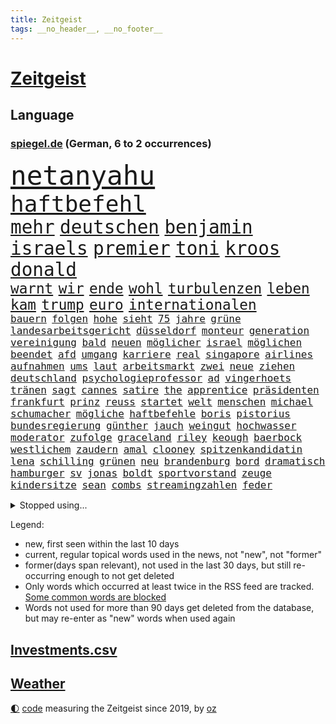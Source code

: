 ```yaml
---
title: Zeitgeist
tags: __no_header__, __no_footer__
---
```


# [Zeitgeist](https://oliz.io/zeitgeist/)

## Language

<h3><a href="https://www.spiegel.de" target="_blank">spiegel.de</a> (German, 6 to 2 occurrences)</h3>
<p style="font-family:monospace">
<span style="font-size:32pt"><a href="news_links.html#netanyahu" class="current">netanyahu</a></span>
<br>
<span style="font-size:27pt"><a href="news_links.html#haftbefehl" class="current">haftbefehl</a></span>
<br>
<span style="font-size:22pt"><a href="news_links.html#mehr" class="current">mehr</a></span>
<span style="font-size:22pt"><a href="news_links.html#deutschen" class="current">deutschen</a></span>
<span style="font-size:22pt"><a href="news_links.html#benjamin" class="current">benjamin</a></span>
<span style="font-size:22pt"><a href="news_links.html#israels" class="current">israels</a></span>
<span style="font-size:22pt"><a href="news_links.html#premier" class="current">premier</a></span>
<span style="font-size:22pt"><a href="news_links.html#toni" class="current">toni</a></span>
<span style="font-size:22pt"><a href="news_links.html#kroos" class="current">kroos</a></span>
<span style="font-size:22pt"><a href="news_links.html#donald" class="current">donald</a></span>
<br>
<span style="font-size:17pt"><a href="news_links.html#warnt" class="current">warnt</a></span>
<span style="font-size:17pt"><a href="news_links.html#wir" class="current">wir</a></span>
<span style="font-size:17pt"><a href="news_links.html#ende" class="current">ende</a></span>
<span style="font-size:17pt"><a href="news_links.html#wohl" class="current">wohl</a></span>
<span style="font-size:17pt"><a href="news_links.html#turbulenzen" class="current">turbulenzen</a></span>
<span style="font-size:17pt"><a href="news_links.html#leben" class="current">leben</a></span>
<span style="font-size:17pt"><a href="news_links.html#kam" class="current">kam</a></span>
<span style="font-size:17pt"><a href="news_links.html#trump" class="current">trump</a></span>
<span style="font-size:17pt"><a href="news_links.html#euro" class="current">euro</a></span>
<span style="font-size:17pt"><a href="news_links.html#internationalen" class="current">internationalen</a></span>
<br>
<span style="font-size:12pt"><a href="news_links.html#bauern" class="current">bauern</a></span>
<span style="font-size:12pt"><a href="news_links.html#folgen" class="current">folgen</a></span>
<span style="font-size:12pt"><a href="news_links.html#hohe" class="current">hohe</a></span>
<span style="font-size:12pt"><a href="news_links.html#sieht" class="current">sieht</a></span>
<span style="font-size:12pt"><a href="news_links.html#75" class="current">75</a></span>
<span style="font-size:12pt"><a href="news_links.html#jahre" class="current">jahre</a></span>
<span style="font-size:12pt"><a href="news_links.html#grüne" class="current">grüne</a></span>
<span style="font-size:12pt"><a href="news_links.html#landesarbeitsgericht" class="new">landesarbeitsgericht</a></span>
<span style="font-size:12pt"><a href="news_links.html#düsseldorf" class="current">düsseldorf</a></span>
<span style="font-size:12pt"><a href="news_links.html#monteur" class="new">monteur</a></span>
<span style="font-size:12pt"><a href="news_links.html#generation" class="current">generation</a></span>
<span style="font-size:12pt"><a href="news_links.html#vereinigung" class="current">vereinigung</a></span>
<span style="font-size:12pt"><a href="news_links.html#bald" class="current">bald</a></span>
<span style="font-size:12pt"><a href="news_links.html#neuen" class="current">neuen</a></span>
<span style="font-size:12pt"><a href="news_links.html#möglicher" class="current">möglicher</a></span>
<span style="font-size:12pt"><a href="news_links.html#israel" class="current">israel</a></span>
<span style="font-size:12pt"><a href="news_links.html#möglichen" class="current">möglichen</a></span>
<span style="font-size:12pt"><a href="news_links.html#beendet" class="current">beendet</a></span>
<span style="font-size:12pt"><a href="news_links.html#afd" class="current">afd</a></span>
<span style="font-size:12pt"><a href="news_links.html#umgang" class="current">umgang</a></span>
<span style="font-size:12pt"><a href="news_links.html#karriere" class="current">karriere</a></span>
<span style="font-size:12pt"><a href="news_links.html#real" class="current">real</a></span>
<span style="font-size:12pt"><a href="news_links.html#singapore" class="new">singapore</a></span>
<span style="font-size:12pt"><a href="news_links.html#airlines" class="current">airlines</a></span>
<span style="font-size:12pt"><a href="news_links.html#aufnahmen" class="current">aufnahmen</a></span>
<span style="font-size:12pt"><a href="news_links.html#ums" class="current">ums</a></span>
<span style="font-size:12pt"><a href="news_links.html#laut" class="current">laut</a></span>
<span style="font-size:12pt"><a href="news_links.html#arbeitsmarkt" class="current">arbeitsmarkt</a></span>
<span style="font-size:12pt"><a href="news_links.html#zwei" class="current">zwei</a></span>
<span style="font-size:12pt"><a href="news_links.html#neue" class="current">neue</a></span>
<span style="font-size:12pt"><a href="news_links.html#ziehen" class="current">ziehen</a></span>
<span style="font-size:12pt"><a href="news_links.html#deutschland" class="current">deutschland</a></span>
<span style="font-size:12pt"><a href="news_links.html#psychologieprofessor" class="new">psychologieprofessor</a></span>
<span style="font-size:12pt"><a href="news_links.html#ad" class="new">ad</a></span>
<span style="font-size:12pt"><a href="news_links.html#vingerhoets" class="new">vingerhoets</a></span>
<span style="font-size:12pt"><a href="news_links.html#tränen" class="current">tränen</a></span>
<span style="font-size:12pt"><a href="news_links.html#sagt" class="current">sagt</a></span>
<span style="font-size:12pt"><a href="news_links.html#cannes" class="current">cannes</a></span>
<span style="font-size:12pt"><a href="news_links.html#satire" class="new">satire</a></span>
<span style="font-size:12pt"><a href="news_links.html#the" class="current">the</a></span>
<span style="font-size:12pt"><a href="news_links.html#apprentice" class="new">apprentice</a></span>
<span style="font-size:12pt"><a href="news_links.html#präsidenten" class="current">präsidenten</a></span>
<span style="font-size:12pt"><a href="news_links.html#frankfurt" class="current">frankfurt</a></span>
<span style="font-size:12pt"><a href="news_links.html#prinz" class="current">prinz</a></span>
<span style="font-size:12pt"><a href="news_links.html#reuss" class="new">reuss</a></span>
<span style="font-size:12pt"><a href="news_links.html#startet" class="current">startet</a></span>
<span style="font-size:12pt"><a href="news_links.html#welt" class="current">welt</a></span>
<span style="font-size:12pt"><a href="news_links.html#menschen" class="current">menschen</a></span>
<span style="font-size:12pt"><a href="news_links.html#michael" class="current">michael</a></span>
<span style="font-size:12pt"><a href="news_links.html#schumacher" class="current">schumacher</a></span>
<span style="font-size:12pt"><a href="news_links.html#mögliche" class="current">mögliche</a></span>
<span style="font-size:12pt"><a href="news_links.html#haftbefehle" class="current">haftbefehle</a></span>
<span style="font-size:12pt"><a href="news_links.html#boris" class="current">boris</a></span>
<span style="font-size:12pt"><a href="news_links.html#pistorius" class="current">pistorius</a></span>
<span style="font-size:12pt"><a href="news_links.html#bundesregierung" class="current">bundesregierung</a></span>
<span style="font-size:12pt"><a href="news_links.html#günther" class="current">günther</a></span>
<span style="font-size:12pt"><a href="news_links.html#jauch" class="current">jauch</a></span>
<span style="font-size:12pt"><a href="news_links.html#weingut" class="new">weingut</a></span>
<span style="font-size:12pt"><a href="news_links.html#hochwasser" class="current">hochwasser</a></span>
<span style="font-size:12pt"><a href="news_links.html#moderator" class="current">moderator</a></span>
<span style="font-size:12pt"><a href="news_links.html#zufolge" class="current">zufolge</a></span>
<span style="font-size:12pt"><a href="news_links.html#graceland" class="new">graceland</a></span>
<span style="font-size:12pt"><a href="news_links.html#riley" class="new">riley</a></span>
<span style="font-size:12pt"><a href="news_links.html#keough" class="new">keough</a></span>
<span style="font-size:12pt"><a href="news_links.html#baerbock" class="current">baerbock</a></span>
<span style="font-size:12pt"><a href="news_links.html#westlichem" class="new">westlichem</a></span>
<span style="font-size:12pt"><a href="news_links.html#zaudern" class="new">zaudern</a></span>
<span style="font-size:12pt"><a href="news_links.html#amal" class="new">amal</a></span>
<span style="font-size:12pt"><a href="news_links.html#clooney" class="new">clooney</a></span>
<span style="font-size:12pt"><a href="news_links.html#spitzenkandidatin" class="current">spitzenkandidatin</a></span>
<span style="font-size:12pt"><a href="news_links.html#lena" class="current">lena</a></span>
<span style="font-size:12pt"><a href="news_links.html#schilling" class="current">schilling</a></span>
<span style="font-size:12pt"><a href="news_links.html#grünen" class="current">grünen</a></span>
<span style="font-size:12pt"><a href="news_links.html#neu" class="current">neu</a></span>
<span style="font-size:12pt"><a href="news_links.html#brandenburg" class="current">brandenburg</a></span>
<span style="font-size:12pt"><a href="news_links.html#bord" class="current">bord</a></span>
<span style="font-size:12pt"><a href="news_links.html#dramatisch" class="current">dramatisch</a></span>
<span style="font-size:12pt"><a href="news_links.html#hamburger" class="current">hamburger</a></span>
<span style="font-size:12pt"><a href="news_links.html#sv" class="current">sv</a></span>
<span style="font-size:12pt"><a href="news_links.html#jonas" class="current">jonas</a></span>
<span style="font-size:12pt"><a href="news_links.html#boldt" class="new">boldt</a></span>
<span style="font-size:12pt"><a href="news_links.html#sportvorstand" class="current">sportvorstand</a></span>
<span style="font-size:12pt"><a href="news_links.html#zeuge" class="current">zeuge</a></span>
<span style="font-size:12pt"><a href="news_links.html#kindersitze" class="new">kindersitze</a></span>
<span style="font-size:12pt"><a href="news_links.html#sean" class="current">sean</a></span>
<span style="font-size:12pt"><a href="news_links.html#combs" class="new">combs</a></span>
<span style="font-size:12pt"><a href="news_links.html#streamingzahlen" class="new">streamingzahlen</a></span>
<span style="font-size:12pt"><a href="news_links.html#feder" class="new">feder</a></span>
</p>
<details>
<summary>Stopped using...</summary>
<p class="former" style="font-size:12pt">
schatten(1307) cristiano(1306) einwohner(1306) flüge(1306) gewaltige(1306) gezogen(1306) hinaus(1306) krankenhäuser(1306) reiche(1306) richterin(1306) ronaldo(1306) betroffenen(1305) erteilt(1305) soziale(1305) tempo(1305) welle(1305) anleger(1304) rasant(1304) reformen(1304) bayerische(1303) frankfurter(1303) großteil(1303) jury(1303) summe(1303) uhr(1303) zurzeit(1303) belasten(1302) brexit(1302) unrecht(1302) vermuten(1302) vielerorts(1302) fbi(1301) führung(1301) joachim(1301) nummer(1301) schröder(1301) street(1301) twitter(1301) post(1300) präsidentschaftswahl(1300) belarus(1299) bildern(1299) erlitten(1299) gerichtshof(1299) mailand(1299) schlechten(1299) williams(1299) winter(1299) wm(1299) 2019(1298) 33(1298) bundesländer(1298) bundespolizei(1298) fleisch(1298) gebrochen(1298) gewissen(1298) illegal(1298) smartphone(1298) texas(1298) verzweifelt(1298) wälder(1298) chaos(1297) rechten(1297) solle(1297) warf(1297) abgehört(1295) anbieten(1295) christine(1295) widerspruch(1295) einreisen(1294) verlängerung(1294) zinsen(1294) bestehen(1293) großbritanniens(1293) kreis(1293) torhüter(1293) venezuela(1293) 3000(1292) islamischen(1292) meint(1292) super(1292) untersuchen(1290) wien(1290) endete(1289) entsetzen(1289) porsche(1289) 2030(1287) fit(1287) offiziellen(1285) beiträge(1283) katholischen(1283) skeptisch(1283) dran(1282) hielten(1281) zurückgegangen(1281) herz(1279) nachgewiesen(1279) top(1278) eingeleitet(1277) pkw(1276) trauert(1275) fußballwm(1274) nasa(1274) spitzenreiter(1274) aussehen(1273) erschießt(1273) klimaziele(1273) steffen(1273) informiert(1271) geborgen(1269) hinweis(1268) rang(1268) sogenannten(1262) afrikas(1256) startup(1253) gebieten(1249) heizen(1248) abschluss(1247) einfache(1230) billiger(1228) öffnet(1190) zusammenbruch(1158) fußballstar(1100) banken(1098) militärische(1097) ministerin(1041) ohnehin(1034) gesund(1008) erfolgreichste(1004) russischem(996) entlastung(990) börsen(980) teure(973) zeitungsbericht(971) mike(969) entlasten(962) gesetzentwurf(955) tiger(953) straftaten(948) kunstwerke(941) abtreibung(939) zentralen(933) einschätzungen(930) stern(927) oppositionsführer(925) entsteht(886) zufall(882) seltene(880) sank(879) brennt(873) 87(867) fördern(854) lemke(841) steffi(841) expremier(836) entführung(831) 49(823) einheit(818) emotionalen(816) verwaltung(807) lücken(792) söhne(778) künstlerin(774) gefangenschaft(771) niedersächsischen(764) fußballerinnen(760) messerattacke(760) wiederaufbau(760) packenden(749) schwarzes(747) recherchen(731) unterliegt(727) israelis(715) dänischen(708) stärksten(695) künstlichen(693) prompt(690) sprung(690) andrew(689) idol(687) anlauf(686) setzten(677) thüringens(675) geste(672) demenz(669) usrepublikaner(662) 2008(650) freigabe(650) zurückhaltung(648) scheiden(647) zivile(646) protestbewegung(641) geheime(639) einladung(628) heikle(627) gott(618) gendern(615) bundesbank(607) eingreifen(606) entstehen(604) gerechtfertigt(604) ernährung(601) tel(593) aufholjagd(591) fortschritt(589) stemmen(589) emissionen(588) begegnung(587) dokumentieren(583) aviv(582) niederlagen(581) überraschenden(577) neymar(574) pakete(573) härtesten(570) verurteilten(561) außenpolitik(559) uskonzern(547) nächtlichen(543) sydney(535) geheim(529) langsamer(526) gekostet(524) roland(524) wechselte(523) fenster(520) skepsis(520) hauses(516) jahresbeginn(510) colorado(509) vorbereitung(509) auflaufen(507) muster(507) verschafft(503) wiener(503) heimische(494) änderung(493) bruchteil(488) muslime(480) miete(473) minderjährige(473) freier(472) initiative(471) rauchen(470) metropolen(464) unosicherheitsrat(464) vorstandschef(464) republikanische(462) anderson(459) angestiegen(459) neunzigerjahren(456) 5000(455) schweres(447) beantwortet(446) anderswo(445) nordirland(441) influencer(435) 2007(434) reichelt(425) fakten(423) betreiben(420) kindergrundsicherung(418) legalisierung(418) dominieren(417) handelte(414) milliardenschwere(413) insolvent(410) allzu(406) erwarteten(406) social(406) hauptrolle(405) kippen(399) fluggesellschaften(397) astronomie(393) victor(383) kleinflugzeug(381) durchgesetzt(376) getrieben(375) nachts(372) exkanzler(370) erging(368) gästen(363) 13jähriger(361) kuba(359) gegenschlag(356) spektakulären(354) regisseurin(352) anschlägen(350) kredite(350) umstieg(350) gewannen(349) barbie(348) eingeliefert(348) pilot(348) zeitungen(348) motto(347) alben(345) kalifornischen(343) treu(340) absurd(339) mobilität(339) verzögert(339) ermöglicht(338) übergang(337) zahlungen(332) scott(330) einziehen(328) politologe(325) model(323) indischer(322) marschflugkörper(320) anschluss(318) awards(311) geheimen(310) benachteiligt(309) hergestellt(309) dortigen(308) auflösung(306) klagten(305) toronto(305) flieger(303) sinkende(302) fotografin(297) desaster(296) ezb(296) sicheren(294) lichtblick(293) verkehrswende(292) gerichts(290) todesfall(289) becken(287) juristin(285) nördlich(285) staus(285) brutaler(284) leitartikel(284) militärisch(283) sofortige(283) ausbeutung(280) iranischer(280) sechsstellige(280) designer(279) manuela(277) schwesig(277) teuersten(268) bayreuth(267) schrecklichen(267) erschweren(266) niemanden(266) sprachen(264) parlamentswahl(263) terroranschlag(263) re(262) o’connor(261) arizona(260) milizen(259) trendwende(258) 42(257) ehrung(257) herstellung(257) alaska(256) eigentor(256) sperre(255) gründete(254) antonio(253) schiitenmiliz(252) israeli(251) unterkunft(251) bedauert(250) stieß(250) bargeld(248) superreiche(248) nachzahlen(247) gamer(246) todesursache(246) angesehen(245) herrchen(245) dirk(244) fame(243) usamerikanerin(243) väter(242) johann(241) uswahl(241) neubauten(239) abhalten(237) harmlos(236) 61(235) neuauflage(234) toptalent(230) bundesverkehrsminister(228) qualifikation(228) unschuldig(228) verfahrens(227) auswertung(226) mehren(226) sicherheitslage(226) bischof(225) lebende(225) 12000(224) bundesfinanzminister(224) gestaltet(222) grippe(222) biopic(221) fußballweltmeister(219) schockt(219) sibirien(218) werkstatt(218) ai(217) milliardenhilfen(217) expertin(216) nachbarland(216) gemüse(215) gestiegene(215) lokführer(215) zusammengestoßen(215) 43(214) zentralrat(212) pflegekräfte(211) lafontaine(208) oskar(208) 14jährige(206) auskommen(205) gezielte(204) ukrainehilfen(201) flügels(200) 37jähriger(198) store(198) zentralrats(198) wilde(197) aspekte(196) lasst(196) emotionaler(195) ernähren(195) kochinstitut(194) schuf(194) bevorzugt(193) klassischen(193) milde(193) jahrelange(192) teilgenommen(192) tanz(188) vertrieben(188) 1990(187) altbundeskanzler(186) gazastreifens(186) geräumt(186) ratlos(186) woods(186) geborene(185) bezirk(184) direkte(183) strafmaßnahmen(183) demokratiefeinde(182) tipp(180) menschenrechte(179) muslimen(179) sexualisierte(179) titeln(179) attraktiver(178) marketing(178) state(178) aktienmarkt(177) austin(177) ingenieur(177) zwischenfälle(177) finanzministerium(176) parlamentarier(176) zuständig(176) diktatur(174) abzuschaffen(172) informierte(171) ukrainehilfe(171) wegfallen(171) zeitgemäß(171) staatsräson(169) hüller(168) raptors(168) strengen(168) topmanager(168) aktionäre(167) abgefangen(166) aussetzen(166) benkos(166) kulturszene(166) siedler(166) student(166) warnzeichen(166) 19jährige(165) aufzeichnungen(165) staatlicher(165) wetten(164) gespalten(161) group(161) levi(161) kostenlos(160) sicherheitspersonal(160) langstreckenflüge(159) mayer(159) festen(158) freundeskreis(158) kanye(158) kopie(158) kadewe(157) überträgt(157) bett(156) entspannung(155) telefoniert(155) signagruppe(154) bot(153) illusion(153) kassieren(153) weiterkommen(153) trainerwechsel(152) unterbinden(151) überschaubar(151) nehme(150) bernd(149) gigantischen(149) eupolitiker(148) frachtschiff(148) lloyd(148) zusagen(148) befunden(147) chiemsee(147) elite(147) kalten(147) verspätung(147) dänemarks(146) stanley(146) heimatort(144) israelbesuch(144) unverletzt(144) ostern(143) abgabe(142) ausgewählt(142) historischer(142) lagarde(142) punkterekord(142) robbie(142) störten(142) insolventen(141) kältewelle(141) orleans(141) symptome(141) zielen(141) zurückgekehrt(141) cybertrucks(140) demütigungen(140) gesichter(140) wahre(140) 56(139) bestem(139) erschoss(139) biathlon(138) durchgeführt(137) dynamik(137) friedensverhandlungen(137) knapper(136) fortnite(135) gymnasien(135) mathe(135) rauch(135) schlimme(135) zündete(135) herrschaft(134) stefanie(133) überstehen(133) defekte(132) liz(132) reparieren(132) wundert(132) hollywoodstern(131) walk(131) bahnen(130) gefördert(130) ambitionen(129) edin(129) wäldern(129) inspirieren(128) oma(128) spruch(128) ergab(127) usdollar(127) weißer(127) amy(124) poltert(124) tabak(124) lehrt(123) mitspielt(123) vermögenswerte(122) winzigen(122) geglaubt(121) kulisse(121) palace(121) zugriff(121) containerschiff(120) provokation(120) rammte(120) schwersten(120) fotografen(119) gebrannt(118) bevorzugen(117) festgenommenen(117) passte(117) pforzheim(117) befassen(116) beliebteste(116) effektiv(116) brandenburgischen(115) interviewt(115) neugier(115) einzigartigen(114) rüstungsexporte(114) sonnensystem(114) 59(112) carlson(112) tucker(112) sachschaden(111) asylanträge(110) brocken(110) bränden(110) dreistelligen(110) single(109) spirit(109) asiatische(108) ausgespäht(108) australischer(108) zigaretten(108) detonationen(107) hingelegt(107) landsleuten(107) versammeln(107) norddeutschlands(106) schaulustige(106) pisten(105) scheuer(105) skifahrer(105) triebwerk(105) wohnhäuser(105) zulassen(105) typs(104) premierministerin(103) wahlkampfrede(103) erfolgreichen(102) isolationshaft(102) mossad(102) wertvolle(102) neuerdings(101) voice(101) 1970(100) 2006(100) 400000(100) lily(100) maskenpflicht(100) behindert(99) engpässe(99) zweifache(99) gramm(98) hype(98) leroy(97) lukaschenko(97) oman(97) ritual(97) sané(97) vwkonzern(97) befragte(95) festhalten(95) schifffahrt(95) alarmierte(94) expertise(94) fulda(94) kassenleistung(94) bauch(93) entwickler(93) prallte(93) saarländische(93) staub(93) weltstar(93) eindringlich(92) vorsätze(92) wille(92) genuss(91) gespendet(91) kapitulation(91) lehrkräften(91) marshallplan(91) sechsstellig(91) 160(90) bosporus(90) einmischung(90) gaspedal(90) leonardo(90) spottet(90) ansprüchen(89) coenbrüder(89) erklärungen(89) faire(89) iranischem(89) kinderärzte(89) landeschef(89) mondmission(89) original(89) pay(89) sozialarbeiter(89) expertenrat(88) gedicht(88) synchronsprecher(88) afdfunktionär(87) einzelner(87) erfassen(87) gesperrten(87) konflikts(87) korrigiert(87) ocean(87) podolski(87) stolpert(87) 13jährigen(86) anonymer(86) aufgeklärt(86) feuers(86) geschichtsbücher(86) korallen(86) ramadan(86) schwedischer(86) tieres(86) vergibt(86) verletzungspause(86) entrückt(85) exotische(85) neugeborene(85) notwendigen(85) politischem(85) strukturen(85) substanz(85) erzielten(84) halbfinaleinzug(84) unerschütterliche(84) uniformen(84) neunten(83) stoppten(83) beschneiden(82) fragil(82) jena(82) kalte(82) landrat(82) nacktbilder(82) bitcoins(81) dopingverdacht(81) drogenschmuggler(81) heroin(81) hohem(81) prüfbericht(81) starensemble(81) entfällt(80) israelpolitik(80) unpopulären(80) verhandlungstag(80) aktienpaket(79) basketballsuperstar(79) hernández(79) herunterzuspielen(79) philippe(79) popsuperstars(79) zähler(79) ablenkungsmanöver(78) helles(78) klopps(78) styles(78) zerlegt(78) überbieten(78) 4000(77) abziehen(77) caren(77) eugipfel(77) miosga(77) nestlé(77) toppt(77) verfolgungsjagd(77) zwang(77) anerkennung(76) olympiasaison(76) völligen(76) durchfallen(75) einlösen(75) schlüssel(75) ultra(75) verewigt(75) vorkommen(75) fdpminister(74) zeugenaussage(74) dschihad(73) elektrischen(73) equipment(73) fpöchef(73) prestigeprojekts(73) seltsamer(73) umbaupläne(73) witwe(73) dieter(72) pommes(72) unzufriedene(72) dimension(71) facebookkonzern(71) gewordene(71) globus(71) hilfspaket(71) hülle(71) intel(71) marathon(71) missachtet(71) nachbessern(71) olivier(71) signapleite(71) 14000(70) boateng(70) geraucht(70) jérôme(70) mutig(70) natostaaten(70) raf(70) regelmäßige(70) sparer(70) tagt(70) telegram(70) verwandten(70) votum(70) zaubern(70) 58(69) achterbahn(69) jahresgewinn(69) obst(69) sound(69) treibhausgasemissionen(69) ussenat(69) weltall(69) zentimeter(69) abenteuerlichen(68) ausgesucht(68) civil(68) decker(68) formulierung(68) gefeuert(68) landesvorsitz(68) rogowski(68) 450(67) anwenden(67) drohnenangriffen(67) entschuldigte(67) gemeinsamer(67) gewaltiges(67) glückliche(67) haustür(67) interner(67) plaudert(67) schwimmer(67) schärfste(67) starkoch(67) unmöglich(67) verendet(67) waffenhilfe(67) darm(66) gruppierungen(66) hakenkreuzschmierereien(66) reichtum(66) repressalien(66) trollt(66) verbal(66) wahlkampfveranstaltung(66) dopingtest(65) duos(65) groningen(65) rücksichtslos(65) urteilte(65) bewerben(64) erhalt(64) freigemacht(64) gemäßigte(64) saboteure(64) sanktionsliste(64) verhungern(64) wirtschaftskrise(64) erhoffte(63) eukommissionspräsidentin(63) potter(63) wütet(63) belohnung(62) english(62) flugzeughersteller(62) löcher(62) rasch(62) rihanna(62) academy(61) boatengs(61) lud(61) pflichtspiele(61) prüfstand(61) trinidad(61) verkehrsbetriebe(61) übertrieben(61) heimpleite(60) jahrestag(60) substanziellen(60) bestätigung(59) luxusmarke(59) planung(59) sprang(59) valley(59) äquivalent(59) bedürfnisse(58) grundsätzliches(58) usprofiliga(58) verhängen(58) verschollen(58) vögel(58) wodka(58) bezahlkarten(57) cannabisgesetz(57) dienstreise(57) einfuhr(57) kiffen(57) klagte(57) kremlnahen(57) maxim(57) milden(57) prorussischen(57) verfehlen(57) agenda(56) erheblichem(56) fdpverkehrsminister(56) geistliche(56) interviews(56) kannte(56) landtagspräsidentin(56) msc(56) 35000(55) abo(55) angewiesen(55) anschaffung(55) ehrgeizigen(55) elektronischer(55) munich(55) personalausweis(55) persönlichkeit(55) risse(55) schwelt(55) verbannt(55) zuständigen(55) eskalationsstufe(54) jet(54) usabgeordnete(54) bewundert(53) israelfeindliche(53) messerstecherei(53) unverzüglich(53) 1864(52) beschaffen(52) besetzen(52) bestaunt(52) komplizierten(52) unschuld(52) episode(51) fälschlicherweise(51) mehrheitlich(51) notoperiert(51) seeleute(51) spezielles(51) drohe(50) firmengruppe(50) kostete(50) pole(50) verdachts(50) willst(50) anmeldung(49) erkämpft(49) firmengelände(49) gestrichene(49) gigantische(49) mobilitätsforscher(49) vortragen(49) witziger(49) cannabisverbot(48) dopingfall(48) drebin(48) hassliebe(48) höre(48) kanone(48) liam(48) lukrativ(48) neeson(48) usbotschafter(48) beatmet(47) behinderung(47) enthüllen(47) kirsten(47) kitas(47) kristoffer(47) künstlich(47) olsson(47) urin(47) wespen(47) würdigen(47) zusammenschluss(47) abschiedstournee(46) aufzeichnung(46) berlinfriedrichshain(46) luise(46) südlich(46) verschärfte(46) abgeschlagen(45) cat(45) cook(45) fertigstellung(45) gewagte(45) hintereinander(45) mehrmonatigen(45) rollstuhlfahrer(45) landeskriminalamt(44) plastikverschmutzung(44) vorab(44) wirtschaftsspionage(44) dubiosen(43) einzusetzen(43) mies(43) selbstbewusstsein(43) spionierte(43) vorlage(43) abgrund(42) beschießt(42) f1(42) fastenmonats(42) oppositionsführerin(42) schrank(42) separatisten(42) sommermärchenprozess(42) 16000(41) indizien(41) kosmos(41) polizeiuniform(41) thailänder(41) wiederbelebung(41) barrier(40) dominierte(40) eigentumswohnung(40) lehre(40) pavillon(40) reef(40) regierungschefs(40) stützpunkt(40) batteriepakets(39) gartenteich(39) gesunde(39) geübt(39) millionenzahlungen(39) ostdeutscher(39) tvduell(39) ufo(39) unoexperten(39) verona(39) weltranglistenerste(39) weltraumschrott(39) agent(38) eingemischt(38) kates(38) käufern(38) wendungen(38) 82(37) fluglinie(37) radfahrstreifen(37) ushersteller(37) award(36) flugbegleiterinnen(36) hunderten(36) orientierung(36) playoffteilnahme(36) wiedersehen(36) zaubert(36) brust(35) flüchtete(35) hergestellte(35) spannung(35) tabellenletzten(35) 58jährige(34) abgebrannt(34) bvbprofi(34) heißes(34) pin(34) plötzliche(34) unfallstelle(34) vorzubereiten(34) beeindruckende(33) niere(33) respektlos(33) rettungswagen(33) scheut(33) schlagersänger(33) zustände(33) 2029(32) bekannter(32) organspende(32) passagieren(32) shoppingcenter(32) techunternehmer(32) titelchance(32) verschlechtern(32) abrufbar(31) flirten(31) altkanzler(30) drosten(30) einspielen(30) geeint(30) hassen(30) josh(30) klinikmitarbeiter(30) källenius(30) mentalen(30) mercedeschef(30) ola(30) superfood(30) vorschriften(30) clubs(29) eskalierende(29) handelsbeginn(29) klimaanlage(29) komplizierter(29) rüdiger(29) überlässt(29) grundschulen(28) kasia(28) lenhardt(28) lobbyverband(28) schwangerschaftsabbruch(28) schwellenländern(28) tragbar(28) unbegründet(28) zeche(28) großstädte(27) no(27) pamela(27) potenzial(27) péter(27) unterschieden(27) ausgelastet(26) beisheim(26) entlassung(26) fisker(26) größtes(26) regnerisch(26) riskante(26) saufrituale(26) whu(26) armenien(25) beeinflusste(25) gefährt(25) genderverbot(25) isolieren(25) messner(25) princess(25) unzulässig(25) ursachen(25) akut(24) benachbarten(24) bruders(24) kurier(24) unerwünschte(24) verschenkt(24) wöchentlich(24) zukommen(24) abtreibungsrecht(23) arzneimittel(23) bahntickets(23) eroller(23) escooter(23) gesellschaftlichen(23) polizeieinsätze(23) rutschten(23) verziert(23) zählten(23) berühmter(22) biergarten(22) gangs(22) türen(22) alan(21) biergärten(21) brückeneinsturz(21) erneuert(21) gaspreis(21) nda(21) eheaus(20) haub(20) polizistin(20) schokohasen(20) zivilgesellschaft(20) abbas(19) abgestraft(19) außenexperten(19) brandstiftung(19) falschparker(19) hochgeschwindigkeitszug(19) islamischer(19) milchstraße(19) pianist(19) containerschiffs(18) drohung(18) fallout(18) intendanz(18) lateinamerika(18) libanesische(18) ostpolitik(18) pink(18) reisebus(18) bergamo(17) churchill(17) dringlicher(17) ungestört(17) alleinsein(16) austrian(16) belarussischen(16) gezüchtet(16) höherer(16) jam(16) jontay(16) konstruktion(16) pearl(16) porter(16) wettbetrug(16) äpfeln(16) angezündet(15) anschläge(15) dunst(15) knochenjob(15) lenhardts(15) negativrekord(15) photo(15) press(15) tabubruch(15) talkshows(15) zehnjährigen(15) elektronische(14) magyar(14) mobilisieren(14) rechnung(14) schürt(14) unbesiegbar(14) einberufen(13) gucken(13) jubiläumsfeier(13) orenburg(13) ostküste(13) szenarien(13) versammelter(13) deepfakes(12) hundebox(12) reporterfrage(12) steinzeit(12) terroristisches(12) unterschätzen(12) verkehrsmittel(12) xiaomi(12) draft(11) elfmeterschießen(11) genf(11) kaninchen(11) sonnenfinsternis(11)
</p>
</details>
<p>Legend:
<ul>
<li><span class="new">new</span>, first seen within the last 10 days</li>
<li><span class="current">current</span>, regular topical words used in the news, not "new", not "former"</li>
<li><span class="former">former(days span relevant)</span>, not used in the last 30 days, but still re-occurring enough to not get deleted</li>
<li>Only words which occurred at least twice in the RSS feed are tracked. <a href="language/filters.py">Some common words are blocked</a></li>
<li>Words not used for more than 90 days get deleted from the database, but may re-enter as "new" words when used again</li>
</ul>
</p>

## [Investments](investments.html)[.csv](investments.csv)

## [Weather](weather.html)

<footer>
<a href="javascript:toggleTheme()" class="nav">🌓</a>
<a href="https://github.com/ooz/zeitgeist">code</a> measuring the Zeitgeist since 2019, by <a href="https://oliz.io">oz</a>
</footer>

